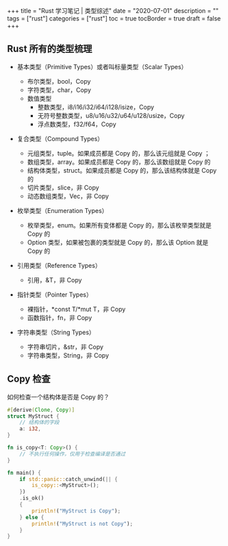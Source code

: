 +++
title = "Rust 学习笔记 | 类型综述"
date = "2020-07-01"
description = ""
tags = ["rust"]
categories = ["rust"]
toc = true
tocBorder = true
draft = false
+++

## Rust 所有的类型梳理

- 基本类型（Primitive Types）或者叫标量类型（Scalar Types）
    - 布尔类型，bool，Copy
    - 字符类型，char，Copy
    - 数值类型
        - 整数类型，i8/i16/i32/i64/i128/isize，Copy
        - 无符号整数类型，u8/u16/u32/u64/u128/usize，Copy
        - 浮点数类型，f32/f64，Copy

- 复合类型（Compound Types）
    - 元组类型，tuple。如果成员都是 Copy 的，那么该元组就是 Copy ；
    - 数组类型，array。如果成员都是 Copy 的，那么该数组就是 Copy 的
    - 结构体类型，struct。如果成员都是 Copy 的，那么该结构体就是 Copy 的
    - 切片类型，slice，非 Copy
    - 动态数组类型，Vec<T>，非 Copy

- 枚举类型（Enumeration Types）
    - 枚举类型，enum。如果所有变体都是 Copy 的，那么该枚举类型就是 Copy 的
    - Option 类型，如果被包裹的类型就是 Copy 的，那么该 Option 就是 Copy 的

- 引用类型（Reference Types）
    - 引用，&T，非 Copy

- 指针类型（Pointer Types）
    - 裸指针，*const T/*mut T，非 Copy
    - 函数指针，fn，非 Copy

- 字符串类型（String Types）
    - 字符串切片，&str，非 Copy
    - 字符串类型，String，非 Copy

## Copy 检查
如何检查一个结构体是否是 Copy 的？
```rust
#[derive(Clone, Copy)]
struct MyStruct {
    // 结构体的字段
    a: i32,
}

fn is_copy<T: Copy>() {
    // 不执行任何操作，仅用于检查编译是否通过
}

fn main() {
    if std::panic::catch_unwind(|| {
        is_copy::<MyStruct>();
    })
    .is_ok()
    {
        println!("MyStruct is Copy");
    } else {
        println!("MyStruct is not Copy");
    }
}
```
